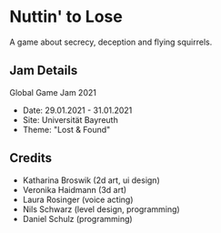 # Nuttin' to Lose
A game about secrecy, deception and flying squirrels.

## Jam Details
Global Game Jam 2021
- Date: 29.01.2021 - 31.01.2021
- Site: Universität Bayreuth
- Theme: "Lost & Found"

## Credits
- Katharina Broswik (2d art, ui design)
- Veronika Haidmann (3d art)
- Laura Rosinger (voice acting)
- Nils Schwarz (level design, programming)
- Daniel Schulz (programming)
